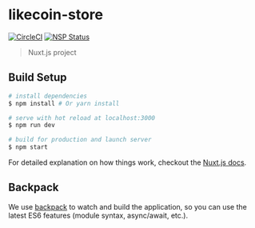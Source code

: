 # likecoin-store

[![CircleCI](https://circleci.com/gh/likecoin/likecoin-store.svg?style=svg)](https://circleci.com/gh/likecoin/likecoin-store) [![NSP Status](https://nodesecurity.io/orgs/likecoin/projects/00271dff-3cf8-4b38-8f70-ab2252205c4a/badge)](https://nodesecurity.io/orgs/likecoin/projects/00271dff-3cf8-4b38-8f70-ab2252205c4a)

> Nuxt.js project

## Build Setup

``` bash
# install dependencies
$ npm install # Or yarn install

# serve with hot reload at localhost:3000
$ npm run dev

# build for production and launch server
$ npm start
```

For detailed explanation on how things work, checkout the [Nuxt.js docs](https://github.com/nuxt/nuxt.js).

## Backpack

We use [backpack](https://github.com/palmerhq/backpack) to watch and build the application, so you can use the latest ES6 features (module syntax, async/await, etc.).

